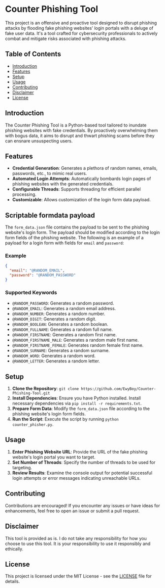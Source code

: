 # Counter Phishing Tool

This project is an offensive and proactive tool designed to disrupt phishing attacks by flooding fake phishing websites' login portals with a deluge of fake user data. It's a tool crafted for cybersecurity professionals to actively combat and mitigate risks associated with phishing attacks.

## Table of Contents
- [Introduction](#introduction)
- [Features](#features)
- [Setup](#setup)
- [Usage](#usage)
- [Contributing](#contributing)
- [Disclaimer](#disclaimer)
- [License](#license)

## Introduction
The Counter Phishing Tool is a Python-based tool tailored to inundate phishing websites with fake credentials. By proactively overwhelming them with bogus data, it aims to disrupt and thwart phishing scams before they can ensnare unsuspecting users.

## Features
- **Credential Generation**: Generates a plethora of random names, emails, passwords, etc., to mimic real users.
- **Automated Login Attempts**: Automatically bombards login pages of phishing websites with the generated credentials.
- **Configurable Threads**: Supports threading for efficient parallel processing.
- **Customizable**: Allows customization of the login form data payload.

## Scriptable formdata payload
The `form_data.json` file contains the payload to be sent to the phishing website's login form. The payload should be modified according to the login form fields of the phishing website. The following is an example of a payload for a login form with fields for `email` and `password`:

### Example
```json
{
  "email": "@RANDOM_EMAIL",
  "password": "@RANDOM_PASSWORD"
}
```

### Supported Keywords
- `@RANDOM_PASSWORD`: Generates a random password.
- `@RANDOM_EMAIL`: Generates a random email address.
- `@RANDOM_NUMBER`: Generates a random number.
- `@RANDOM_DIGIT`: Generates a random digit.
- `@RANDOM_BOOLEAN`: Generates a random boolean.
- `@RANDOM_FULLNAME`: Generates a random full name.
- `@RANDOM_FIRSTNAME`: Generates a random first name.
- `@RANDOM_FIRSTNAME_MALE`: Generates a random male first name.
- `@RANDOM_FIRSTNAME_FEMALE`: Generates random female first name.
- `@RANDOM_SURNAME`: Generates a random surname.
- `@RANDOM_WORD`: Generates a random word.
- `@RANDOM_LETTER`: Generates a random letter.

## Setup
1. **Clone the Repository**: `git clone https://github.com/EwyBoy/Counter-Phishing-Tool.git`
2. **Install Dependencies**: Ensure you have Python installed. Install necessary dependencies via `pip install -r requirements.txt`.
3. **Prepare Form Data**: Modify the `form_data.json` file according to the phishing website's login form fields.
4. **Run the Script**: Execute the script by running `python counter_phisher.py`.

## Usage
1. **Enter Phishing Website URL**: Provide the URL of the fake phishing website's login portal you want to target.
2. **Set Number of Threads**: Specify the number of threads to be used for targeting.
3. **Review Results**: Examine the console output for potential successful login attempts or error messages indicating unreachable URLs.

## Contributing
Contributions are encouraged! If you encounter any issues or have ideas for enhancements, feel free to open an issue or submit a pull request.

## Disclaimer
This tool is provided as is. I do not take any responsibility for how you choose to use this tool. It is your responsibility to use it responsibly and ethically.

## License
This project is licensed under the MIT License - see the [LICENSE](LICENSE) file for details.

